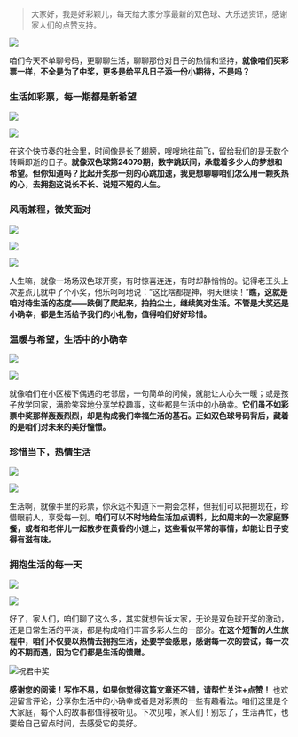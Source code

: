 > 大家好，我是好彩颖儿，每天给大家分享最新的双色球、大乐透资讯，感谢家人们的点赞支持。

![](https://cdn.jsdelivr.net/gh/wangwenjie1314/PicCDN/2024-7-11/1720660897499-image.png)


咱们今天不单聊号码，更聊聊生活，聊聊那份对日子的热情和坚持，**就像咱们买彩票一样，不全是为了中奖，更多是给平凡日子添一份小期待，不是吗？**

### **生活如彩票，每一期都是新希望**


![](https://cdn.jsdelivr.net/gh/wangwenjie1314/PicCDN/2024-7-11/1720680844241-image.png)

![](https://cdn.jsdelivr.net/gh/wangwenjie1314/PicCDN/2024-7-11/1720680836095-image.png)


在这个快节奏的社会里，时间像是长了翅膀，嗖嗖地往前飞，留给我们的是无数个转瞬即逝的日子。**就像双色球第24079期，数字跳跃间，承载着多少人的梦想和希望。但你知道吗？比起开奖那一刻的心跳加速，我更想聊聊咱们怎么用一颗炙热的心，去拥抱这说长不长、说短不短的人生。**


### **风雨兼程，微笑面对**

![](https://cdn.jsdelivr.net/gh/wangwenjie1314/PicCDN/2024-7-11/1720681122039-image.png)


![](https://cdn.jsdelivr.net/gh/wangwenjie1314/PicCDN/2024-7-11/1720680911681-image.png)

![](https://cdn.jsdelivr.net/gh/wangwenjie1314/PicCDN/2024-7-11/1720680931931-image.png)


人生嘛，就像一场场双色球开奖，有时惊喜连连，有时却静悄悄的。记得老王头上次差点儿就中了个小奖，他乐呵呵地说：“这比啥都提神，明天继续！”**瞧，这就是咱对待生活的态度——跌倒了爬起来，拍拍尘土，继续笑对生活。不管是大奖还是小确幸，都是生活给予我们的小礼物，值得咱们好好珍惜。**


### **温暖与希望，生活中的小确幸**


![](https://cdn.jsdelivr.net/gh/wangwenjie1314/PicCDN/2024-7-11/1720680953663-image.png)


![](https://cdn.jsdelivr.net/gh/wangwenjie1314/PicCDN/2024-7-11/1720680986657-image.png)

就像咱们在小区楼下偶遇的老邻居，一句简单的问候，就能让人心头一暖；或是孩子放学回家，满脸笑容地分享学校趣事，这些都是生活中的小确幸。**它们虽不如彩票中奖那样轰轰烈烈，却是构成我们幸福生活的基石。正如双色球号码背后，藏着的是咱们对未来的美好憧憬。**


### **珍惜当下，热情生活**


![](https://cdn.jsdelivr.net/gh/wangwenjie1314/PicCDN/2024-7-11/1720680994559-image.png)

![](https://cdn.jsdelivr.net/gh/wangwenjie1314/PicCDN/2024-7-11/1720681012909-image.png)


生活啊，就像手里的彩票，你永远不知道下一期会怎样，但我们可以把握现在，珍惜眼前人，享受每一刻。**咱们可以不时地给生活加点调料，比如周末的一次家庭野餐，或者和老伴儿一起散步在黄昏的小道上，这些看似平常的事情，却能让日子变得有滋有味。**


### **拥抱生活的每一天**


![](https://cdn.jsdelivr.net/gh/wangwenjie1314/PicCDN/2024-7-11/1720681021218-image.png)


![](https://cdn.jsdelivr.net/gh/wangwenjie1314/PicCDN/2024-7-11/1720681048695-image.png)

好了，家人们，咱们聊了这么多，其实就想告诉大家，无论是双色球开奖的激动，还是日常生活的平淡，都是构成咱们丰富多彩人生的一部分。**在这个短暂的人生旅程中，咱们不仅要以热情去拥抱生活，还要学会感恩，感谢每一次的尝试，每一次的不期而遇，因为它们都是生活的馈赠。**


![祝君中奖](https://cdn.jsdelivr.net/gh/wangwenjie1314/PicCDN/2024-7-11/1720681058717-image.png)


**感谢您的阅读！写作不易，如果你觉得这篇文章还不错，请帮忙关注+点赞！** 也欢迎留言评论，分享你生活中的小确幸或者是对彩票的一些有趣看法。咱们这里是个大家庭，每个人的故事都值得被听见。下次见啦，家人们！别忘了，生活再忙，也要给自己留点时间，去感受它的美好。
